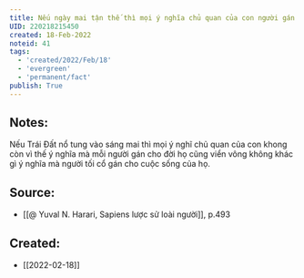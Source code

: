 ```yaml
---
title: Nếu ngày mai tận thế thì mọi ý nghĩa chủ quan của con người gán cho cuộc sống đều vô nghĩa
UID: 220218215450
created: 18-Feb-2022
noteid: 41
tags:
  - 'created/2022/Feb/18'
  - 'evergreen'
  - 'permanent/fact'
publish: True
---
```

## Notes:
Nếu Trái Đất nổ tung vào sáng mai thì mọi ý nghĩ chủ quan của con khong còn vì thế ý nghĩa mà mỗi người gán cho đời họ cũng viển vông không khác gì ý nghĩa mà người tối cổ gán cho cuộc sống của họ.

## Source:
- [[@ Yuval N. Harari, Sapiens lược sử loài người]], p.493



## Created:
- [[2022-02-18]]
